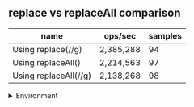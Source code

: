 ## replace vs replaceAll comparison

|name|ops/sec|samples|
|-|-|-|
|Using replace(//g)|2,385,288|94|
|Using replaceAll()|2,214,563|97|
|Using replaceAll(//g)|2,138,268|98|


<details>
<summary>Environment</summary>

* __Machine:__ linux x64 | 2 vCPUs | 6.8GB Mem
* __Run:__ Tue Oct 10 2023 21:36:09 GMT+0000 (Coordinated Universal Time)
</details>

<!--
{"environment":{"platform":"linux","arch":"x64","cpus":2,"totalMemory":6.759757995605469},"benchmarks":"[{\"timeStamp\":1696973758160,\"currentTarget\":{\"0\":{\"name\":\"Using replace(//g)\",\"options\":{\"async\":false,\"defer\":false,\"delay\":0.005,\"initCount\":1,\"maxTime\":5,\"minSamples\":5,\"minTime\":0.05},\"async\":false,\"defer\":false,\"delay\":0.005,\"initCount\":1,\"maxTime\":5,\"minSamples\":5,\"minTime\":0.05,\"id\":1,\"stats\":{\"moe\":1.3101037317225155e-9,\"rme\":0.31249750866062936,\"sem\":6.684202712869977e-10,\"deviation\":6.480574970813474e-9,\"mean\":4.192365364247691e-7,\"sample\":[4.276768812740584e-7,4.2125291636266047e-7,4.149920283363196e-7,4.2852149279978766e-7,4.2480822383701643e-7,4.396043864888181e-7,4.188132838940872e-7,4.176581740274136e-7,4.150739769540653e-7,4.1528987749092144e-7,4.220404334933052e-7,4.1969536522306565e-7,4.13317677572834e-7,4.1691003031479476e-7,4.2263765147072186e-7,4.1557849219001676e-7,4.164912400981307e-7,4.147904115471e-7,4.1658474534284585e-7,4.1407697516184433e-7,4.1469049742370194e-7,4.147263796090077e-7,4.2028607605378206e-7,4.199503505732905e-7,4.1528068959828426e-7,4.16240856223707e-7,4.1742208199290607e-7,4.1677620226016664e-7,4.326832137259754e-7,4.1872539800379447e-7,4.1979197393384476e-7,4.2671520250763014e-7,4.150464324012208e-7,4.159406005114246e-7,4.176010888393962e-7,4.2027370287882535e-7,4.181116885259424e-7,4.197870246638621e-7,4.1849608182793036e-7,4.197193846407655e-7,4.1605608347768705e-7,4.2002953064423e-7,4.1960966757403285e-7,4.210565124144189e-7,4.1725628144848634e-7,4.162284830487503e-7,4.213509939783882e-7,4.213650251587891e-7,4.237373752371525e-7,4.1612867277076627e-7,4.181801534273695e-7,4.156593087519591e-7,4.1644460117132724e-7,4.181818031840304e-7,4.1858021941763593e-7,4.1866518188567186e-7,4.169189062113338e-7,4.185208281778438e-7,4.2806223707003215e-7,4.1786257527014764e-7,4.1753097418130824e-7,4.1826016662542277e-7,4.204296048832797e-7,4.1977712612389675e-7,4.189712199950507e-7,4.2315171162253564e-7,4.1842926668316427e-7,4.175350985729605e-7,4.163010723418296e-7,4.246826940526272e-7,4.5393298688443456e-7,4.185414501361049e-7,4.147041078940856e-7,4.1869982677555063e-7,4.147709230388517e-7,4.143312628887239e-7,4.503348511094614e-7,4.1492351728120103e-7,4.162499298853419e-7,4.146018229811103e-7,4.1500600511424566e-7,4.237975996040584e-7,4.1416545409552095e-7,4.1802919244411454e-7,4.1997838818774227e-7,4.1769182545574526e-7,4.163208694217603e-7,4.1531204322362456e-7,4.130790893343232e-7,4.152336715334488e-7,4.1347008166295473e-7,4.139584096345789e-7,4.137678627402458e-7,4.1829068712364926e-7],\"variance\":4.1997851952334065e-17},\"times\":{\"cycle\":0.05082404531077476,\"elapsed\":5.507,\"period\":4.192365364247691e-7,\"timeStamp\":1696973752653},\"running\":false,\"count\":121230,\"cycles\":5,\"hz\":2385288.2874378185},\"1\":{\"name\":\"Using replaceAll()\",\"options\":{\"async\":false,\"defer\":false,\"delay\":0.005,\"initCount\":1,\"maxTime\":5,\"minSamples\":5,\"minTime\":0.05},\"async\":false,\"defer\":false,\"delay\":0.005,\"initCount\":1,\"maxTime\":5,\"minSamples\":5,\"minTime\":0.05,\"id\":2,\"stats\":{\"moe\":6.113931675426647e-10,\"rme\":0.1353968868092643,\"sem\":3.1193528956258407e-10,\"deviation\":3.072206310263983e-9,\"mean\":4.515562964190926e-7,\"sample\":[4.4646987274948505e-7,4.4768530689043256e-7,4.5302681445679996e-7,4.5176501012118673e-7,4.52426677129685e-7,4.492306917184616e-7,4.4796977020001605e-7,4.5417626916114534e-7,4.547585717980043e-7,4.5342363631499625e-7,4.5346377328541745e-7,4.503820992763878e-7,4.482139239717676e-7,4.530896371258445e-7,4.546356661593371e-7,4.473398841152439e-7,4.52900064973788e-7,4.4664920384858435e-7,4.5024235222913495e-7,4.4649611492350003e-7,4.540357711854601e-7,4.527745587567755e-7,4.5144393118118786e-7,4.481338193016653e-7,4.458080959119917e-7,4.512160778973414e-7,4.5063130490507596e-7,4.5353378191948594e-7,4.537100121937109e-7,4.537340435947416e-7,4.5300775235196215e-7,4.53396713928422e-7,4.537536247363221e-7,4.4964779756659813e-7,4.5242476836399564e-7,4.5316708054079557e-7,4.5377053572223265e-7,4.514020987423567e-7,4.54496826965012e-7,4.551759276565824e-7,4.5345544845264476e-7,4.561505433766788e-7,4.5234022233496214e-7,4.5101581622208573e-7,4.5130508308634393e-7,4.534358762115831e-7,4.5487509901827274e-7,4.5852431176737604e-7,4.5632270611376645e-7,4.537059535570924e-7,4.507598729005901e-7,4.527206572143156e-7,4.4926458572534777e-7,4.476607033190035e-7,4.509361031748151e-7,4.5297076179541266e-7,4.460381387234876e-7,4.5051155732379196e-7,4.505382499799738e-7,4.519445408667325e-7,4.555163280019225e-7,4.4782092155972694e-7,4.5022406166279495e-7,4.496562085569589e-7,4.5944324584123253e-7,4.5361249810863976e-7,4.4897441990868066e-7,4.5158673110642353e-7,4.4977547551022225e-7,4.463262650430946e-7,4.535478577210101e-7,4.549941295240467e-7,4.480393766621897e-7,4.48272416768214e-7,4.503359869070597e-7,4.5046052104921416e-7,4.572489348644009e-7,4.56159338948829e-7,4.512726035560853e-7,4.5181606731479096e-7,4.4833734779012156e-7,4.5037334448130787e-7,4.514638298629333e-7,4.4529003709073445e-7,4.5496210874611973e-7,4.506455210936875e-7,4.5422740978590553e-7,4.5526808506853334e-7,4.469818015245448e-7,4.4729311464327965e-7,4.4493068391044855e-7,4.5309689843187137e-7,4.503795707436826e-7,4.5093904489135174e-7,4.533966484919103e-7,4.560116786892828e-7,4.4819414375550356e-7],\"variance\":9.438451612825838e-18},\"times\":{\"cycle\":0.050767119737509324,\"elapsed\":5.611,\"period\":4.515562964190926e-7,\"timeStamp\":1696973758172},\"running\":false,\"count\":112427,\"cycles\":9,\"hz\":2214563.2957178233},\"2\":{\"name\":\"Using replaceAll(//g)\",\"options\":{\"async\":false,\"defer\":false,\"delay\":0.005,\"initCount\":1,\"maxTime\":5,\"minSamples\":5,\"minTime\":0.05},\"async\":false,\"defer\":false,\"delay\":0.005,\"initCount\":1,\"maxTime\":5,\"minSamples\":5,\"minTime\":0.05,\"id\":3,\"stats\":{\"moe\":2.1120677851159944e-9,\"rme\":0.45161675241525145,\"sem\":1.0775856046510176e-9,\"deviation\":1.0667553237008368e-8,\"mean\":4.676681663867942e-7,\"sample\":[4.643777414860538e-7,4.6999866212712563e-7,4.6276121275869387e-7,4.6691002855364793e-7,4.6604152176300476e-7,4.692245305121353e-7,4.957593439982429e-7,4.670866676428598e-7,4.5972949994508917e-7,4.6296101328842846e-7,4.658566551963979e-7,4.6586213713072443e-7,4.629674195555881e-7,4.677483343705385e-7,4.7291729509096897e-7,4.695466650803529e-7,4.661495131236959e-7,4.6428802577149764e-7,4.669054618003441e-7,4.615470586081927e-7,4.6637190211223777e-7,4.64342936632866e-7,4.652270106527071e-7,4.601898359995607e-7,4.693233700625984e-7,4.739111816817366e-7,4.673136233847055e-7,4.601468224914888e-7,4.649387194787129e-7,4.625720613537358e-7,4.6298755353808987e-7,4.621583995314273e-7,4.6203851081743965e-7,4.6255375773327964e-7,4.586651444155654e-7,4.86197514368342e-7,4.663490134348574e-7,4.674463246330124e-7,4.909436523044259e-7,4.679624867298752e-7,4.773165794194092e-7,4.6555098473478055e-7,4.963404930995351e-7,4.614436431526156e-7,4.731708002342864e-7,4.791524325511587e-7,4.719719130944101e-7,4.6994935388219787e-7,4.616202730900172e-7,4.6633346450928e-7,4.6537893070249295e-7,4.6442621810594135e-7,4.6533591719442103e-7,4.6343873778233334e-7,4.6458820514697806e-7,4.651547113519054e-7,4.7505973386535856e-7,4.736860471501263e-7,4.658722132737855e-7,4.837823516491562e-7,4.721247483252187e-7,4.7593922282827545e-7,4.663050938975729e-7,4.6465593769447597e-7,4.6353301057949265e-7,4.624594940879306e-7,4.608570029651865e-7,4.604643903064026e-7,4.619973276714134e-7,4.6534232346158067e-7,4.6022735842149575e-7,4.699072464033386e-7,4.834208551451477e-7,4.666903851081744e-7,4.6195248380129585e-7,4.665448713255482e-7,4.618078851996925e-7,4.6133931251601567e-7,4.6392745360032213e-7,4.6115810667350003e-7,4.6395399384998353e-7,4.6081125306585644e-7,4.641956016400044e-7,4.657212084050225e-7,4.6667025112567263e-7,4.664469469561079e-7,5.44597192224622e-7,4.586303583848885e-7,4.5973224548815757e-7,4.6881360508108506e-7,4.6558182633524915e-7,4.607788007467877e-7,4.624728008200022e-7,4.639965772229747e-7,4.596476370025991e-7,4.6413202401435006e-7,4.6028734853754073e-7,4.645045118424424e-7],\"variance\":1.1379669206440772e-16},\"times\":{\"cycle\":0.051101165204752226,\"elapsed\":5.742,\"period\":4.676681663867942e-7,\"timeStamp\":1696973763783},\"running\":false,\"count\":109268,\"cycles\":9,\"hz\":2138268.26770358},\"options\":{},\"events\":{\"start\":[null],\"cycle\":[null,null],\"complete\":[null,null]},\"length\":3,\"running\":false},\"type\":\"cycle\",\"target\":{\"name\":\"Using replace(//g)\",\"options\":{\"async\":false,\"defer\":false,\"delay\":0.005,\"initCount\":1,\"maxTime\":5,\"minSamples\":5,\"minTime\":0.05},\"async\":false,\"defer\":false,\"delay\":0.005,\"initCount\":1,\"maxTime\":5,\"minSamples\":5,\"minTime\":0.05,\"id\":1,\"stats\":{\"moe\":1.3101037317225155e-9,\"rme\":0.31249750866062936,\"sem\":6.684202712869977e-10,\"deviation\":6.480574970813474e-9,\"mean\":4.192365364247691e-7,\"sample\":[4.276768812740584e-7,4.2125291636266047e-7,4.149920283363196e-7,4.2852149279978766e-7,4.2480822383701643e-7,4.396043864888181e-7,4.188132838940872e-7,4.176581740274136e-7,4.150739769540653e-7,4.1528987749092144e-7,4.220404334933052e-7,4.1969536522306565e-7,4.13317677572834e-7,4.1691003031479476e-7,4.2263765147072186e-7,4.1557849219001676e-7,4.164912400981307e-7,4.147904115471e-7,4.1658474534284585e-7,4.1407697516184433e-7,4.1469049742370194e-7,4.147263796090077e-7,4.2028607605378206e-7,4.199503505732905e-7,4.1528068959828426e-7,4.16240856223707e-7,4.1742208199290607e-7,4.1677620226016664e-7,4.326832137259754e-7,4.1872539800379447e-7,4.1979197393384476e-7,4.2671520250763014e-7,4.150464324012208e-7,4.159406005114246e-7,4.176010888393962e-7,4.2027370287882535e-7,4.181116885259424e-7,4.197870246638621e-7,4.1849608182793036e-7,4.197193846407655e-7,4.1605608347768705e-7,4.2002953064423e-7,4.1960966757403285e-7,4.210565124144189e-7,4.1725628144848634e-7,4.162284830487503e-7,4.213509939783882e-7,4.213650251587891e-7,4.237373752371525e-7,4.1612867277076627e-7,4.181801534273695e-7,4.156593087519591e-7,4.1644460117132724e-7,4.181818031840304e-7,4.1858021941763593e-7,4.1866518188567186e-7,4.169189062113338e-7,4.185208281778438e-7,4.2806223707003215e-7,4.1786257527014764e-7,4.1753097418130824e-7,4.1826016662542277e-7,4.204296048832797e-7,4.1977712612389675e-7,4.189712199950507e-7,4.2315171162253564e-7,4.1842926668316427e-7,4.175350985729605e-7,4.163010723418296e-7,4.246826940526272e-7,4.5393298688443456e-7,4.185414501361049e-7,4.147041078940856e-7,4.1869982677555063e-7,4.147709230388517e-7,4.143312628887239e-7,4.503348511094614e-7,4.1492351728120103e-7,4.162499298853419e-7,4.146018229811103e-7,4.1500600511424566e-7,4.237975996040584e-7,4.1416545409552095e-7,4.1802919244411454e-7,4.1997838818774227e-7,4.1769182545574526e-7,4.163208694217603e-7,4.1531204322362456e-7,4.130790893343232e-7,4.152336715334488e-7,4.1347008166295473e-7,4.139584096345789e-7,4.137678627402458e-7,4.1829068712364926e-7],\"variance\":4.1997851952334065e-17},\"times\":{\"cycle\":0.05082404531077476,\"elapsed\":5.507,\"period\":4.192365364247691e-7,\"timeStamp\":1696973752653},\"running\":false,\"count\":121230,\"cycles\":5,\"hz\":2385288.2874378185},\"aborted\":false},{\"timeStamp\":1696973763783,\"currentTarget\":{\"0\":{\"name\":\"Using replace(//g)\",\"options\":{\"async\":false,\"defer\":false,\"delay\":0.005,\"initCount\":1,\"maxTime\":5,\"minSamples\":5,\"minTime\":0.05},\"async\":false,\"defer\":false,\"delay\":0.005,\"initCount\":1,\"maxTime\":5,\"minSamples\":5,\"minTime\":0.05,\"id\":1,\"stats\":{\"moe\":1.3101037317225155e-9,\"rme\":0.31249750866062936,\"sem\":6.684202712869977e-10,\"deviation\":6.480574970813474e-9,\"mean\":4.192365364247691e-7,\"sample\":[4.276768812740584e-7,4.2125291636266047e-7,4.149920283363196e-7,4.2852149279978766e-7,4.2480822383701643e-7,4.396043864888181e-7,4.188132838940872e-7,4.176581740274136e-7,4.150739769540653e-7,4.1528987749092144e-7,4.220404334933052e-7,4.1969536522306565e-7,4.13317677572834e-7,4.1691003031479476e-7,4.2263765147072186e-7,4.1557849219001676e-7,4.164912400981307e-7,4.147904115471e-7,4.1658474534284585e-7,4.1407697516184433e-7,4.1469049742370194e-7,4.147263796090077e-7,4.2028607605378206e-7,4.199503505732905e-7,4.1528068959828426e-7,4.16240856223707e-7,4.1742208199290607e-7,4.1677620226016664e-7,4.326832137259754e-7,4.1872539800379447e-7,4.1979197393384476e-7,4.2671520250763014e-7,4.150464324012208e-7,4.159406005114246e-7,4.176010888393962e-7,4.2027370287882535e-7,4.181116885259424e-7,4.197870246638621e-7,4.1849608182793036e-7,4.197193846407655e-7,4.1605608347768705e-7,4.2002953064423e-7,4.1960966757403285e-7,4.210565124144189e-7,4.1725628144848634e-7,4.162284830487503e-7,4.213509939783882e-7,4.213650251587891e-7,4.237373752371525e-7,4.1612867277076627e-7,4.181801534273695e-7,4.156593087519591e-7,4.1644460117132724e-7,4.181818031840304e-7,4.1858021941763593e-7,4.1866518188567186e-7,4.169189062113338e-7,4.185208281778438e-7,4.2806223707003215e-7,4.1786257527014764e-7,4.1753097418130824e-7,4.1826016662542277e-7,4.204296048832797e-7,4.1977712612389675e-7,4.189712199950507e-7,4.2315171162253564e-7,4.1842926668316427e-7,4.175350985729605e-7,4.163010723418296e-7,4.246826940526272e-7,4.5393298688443456e-7,4.185414501361049e-7,4.147041078940856e-7,4.1869982677555063e-7,4.147709230388517e-7,4.143312628887239e-7,4.503348511094614e-7,4.1492351728120103e-7,4.162499298853419e-7,4.146018229811103e-7,4.1500600511424566e-7,4.237975996040584e-7,4.1416545409552095e-7,4.1802919244411454e-7,4.1997838818774227e-7,4.1769182545574526e-7,4.163208694217603e-7,4.1531204322362456e-7,4.130790893343232e-7,4.152336715334488e-7,4.1347008166295473e-7,4.139584096345789e-7,4.137678627402458e-7,4.1829068712364926e-7],\"variance\":4.1997851952334065e-17},\"times\":{\"cycle\":0.05082404531077476,\"elapsed\":5.507,\"period\":4.192365364247691e-7,\"timeStamp\":1696973752653},\"running\":false,\"count\":121230,\"cycles\":5,\"hz\":2385288.2874378185},\"1\":{\"name\":\"Using replaceAll()\",\"options\":{\"async\":false,\"defer\":false,\"delay\":0.005,\"initCount\":1,\"maxTime\":5,\"minSamples\":5,\"minTime\":0.05},\"async\":false,\"defer\":false,\"delay\":0.005,\"initCount\":1,\"maxTime\":5,\"minSamples\":5,\"minTime\":0.05,\"id\":2,\"stats\":{\"moe\":6.113931675426647e-10,\"rme\":0.1353968868092643,\"sem\":3.1193528956258407e-10,\"deviation\":3.072206310263983e-9,\"mean\":4.515562964190926e-7,\"sample\":[4.4646987274948505e-7,4.4768530689043256e-7,4.5302681445679996e-7,4.5176501012118673e-7,4.52426677129685e-7,4.492306917184616e-7,4.4796977020001605e-7,4.5417626916114534e-7,4.547585717980043e-7,4.5342363631499625e-7,4.5346377328541745e-7,4.503820992763878e-7,4.482139239717676e-7,4.530896371258445e-7,4.546356661593371e-7,4.473398841152439e-7,4.52900064973788e-7,4.4664920384858435e-7,4.5024235222913495e-7,4.4649611492350003e-7,4.540357711854601e-7,4.527745587567755e-7,4.5144393118118786e-7,4.481338193016653e-7,4.458080959119917e-7,4.512160778973414e-7,4.5063130490507596e-7,4.5353378191948594e-7,4.537100121937109e-7,4.537340435947416e-7,4.5300775235196215e-7,4.53396713928422e-7,4.537536247363221e-7,4.4964779756659813e-7,4.5242476836399564e-7,4.5316708054079557e-7,4.5377053572223265e-7,4.514020987423567e-7,4.54496826965012e-7,4.551759276565824e-7,4.5345544845264476e-7,4.561505433766788e-7,4.5234022233496214e-7,4.5101581622208573e-7,4.5130508308634393e-7,4.534358762115831e-7,4.5487509901827274e-7,4.5852431176737604e-7,4.5632270611376645e-7,4.537059535570924e-7,4.507598729005901e-7,4.527206572143156e-7,4.4926458572534777e-7,4.476607033190035e-7,4.509361031748151e-7,4.5297076179541266e-7,4.460381387234876e-7,4.5051155732379196e-7,4.505382499799738e-7,4.519445408667325e-7,4.555163280019225e-7,4.4782092155972694e-7,4.5022406166279495e-7,4.496562085569589e-7,4.5944324584123253e-7,4.5361249810863976e-7,4.4897441990868066e-7,4.5158673110642353e-7,4.4977547551022225e-7,4.463262650430946e-7,4.535478577210101e-7,4.549941295240467e-7,4.480393766621897e-7,4.48272416768214e-7,4.503359869070597e-7,4.5046052104921416e-7,4.572489348644009e-7,4.56159338948829e-7,4.512726035560853e-7,4.5181606731479096e-7,4.4833734779012156e-7,4.5037334448130787e-7,4.514638298629333e-7,4.4529003709073445e-7,4.5496210874611973e-7,4.506455210936875e-7,4.5422740978590553e-7,4.5526808506853334e-7,4.469818015245448e-7,4.4729311464327965e-7,4.4493068391044855e-7,4.5309689843187137e-7,4.503795707436826e-7,4.5093904489135174e-7,4.533966484919103e-7,4.560116786892828e-7,4.4819414375550356e-7],\"variance\":9.438451612825838e-18},\"times\":{\"cycle\":0.050767119737509324,\"elapsed\":5.611,\"period\":4.515562964190926e-7,\"timeStamp\":1696973758172},\"running\":false,\"count\":112427,\"cycles\":9,\"hz\":2214563.2957178233},\"2\":{\"name\":\"Using replaceAll(//g)\",\"options\":{\"async\":false,\"defer\":false,\"delay\":0.005,\"initCount\":1,\"maxTime\":5,\"minSamples\":5,\"minTime\":0.05},\"async\":false,\"defer\":false,\"delay\":0.005,\"initCount\":1,\"maxTime\":5,\"minSamples\":5,\"minTime\":0.05,\"id\":3,\"stats\":{\"moe\":2.1120677851159944e-9,\"rme\":0.45161675241525145,\"sem\":1.0775856046510176e-9,\"deviation\":1.0667553237008368e-8,\"mean\":4.676681663867942e-7,\"sample\":[4.643777414860538e-7,4.6999866212712563e-7,4.6276121275869387e-7,4.6691002855364793e-7,4.6604152176300476e-7,4.692245305121353e-7,4.957593439982429e-7,4.670866676428598e-7,4.5972949994508917e-7,4.6296101328842846e-7,4.658566551963979e-7,4.6586213713072443e-7,4.629674195555881e-7,4.677483343705385e-7,4.7291729509096897e-7,4.695466650803529e-7,4.661495131236959e-7,4.6428802577149764e-7,4.669054618003441e-7,4.615470586081927e-7,4.6637190211223777e-7,4.64342936632866e-7,4.652270106527071e-7,4.601898359995607e-7,4.693233700625984e-7,4.739111816817366e-7,4.673136233847055e-7,4.601468224914888e-7,4.649387194787129e-7,4.625720613537358e-7,4.6298755353808987e-7,4.621583995314273e-7,4.6203851081743965e-7,4.6255375773327964e-7,4.586651444155654e-7,4.86197514368342e-7,4.663490134348574e-7,4.674463246330124e-7,4.909436523044259e-7,4.679624867298752e-7,4.773165794194092e-7,4.6555098473478055e-7,4.963404930995351e-7,4.614436431526156e-7,4.731708002342864e-7,4.791524325511587e-7,4.719719130944101e-7,4.6994935388219787e-7,4.616202730900172e-7,4.6633346450928e-7,4.6537893070249295e-7,4.6442621810594135e-7,4.6533591719442103e-7,4.6343873778233334e-7,4.6458820514697806e-7,4.651547113519054e-7,4.7505973386535856e-7,4.736860471501263e-7,4.658722132737855e-7,4.837823516491562e-7,4.721247483252187e-7,4.7593922282827545e-7,4.663050938975729e-7,4.6465593769447597e-7,4.6353301057949265e-7,4.624594940879306e-7,4.608570029651865e-7,4.604643903064026e-7,4.619973276714134e-7,4.6534232346158067e-7,4.6022735842149575e-7,4.699072464033386e-7,4.834208551451477e-7,4.666903851081744e-7,4.6195248380129585e-7,4.665448713255482e-7,4.618078851996925e-7,4.6133931251601567e-7,4.6392745360032213e-7,4.6115810667350003e-7,4.6395399384998353e-7,4.6081125306585644e-7,4.641956016400044e-7,4.657212084050225e-7,4.6667025112567263e-7,4.664469469561079e-7,5.44597192224622e-7,4.586303583848885e-7,4.5973224548815757e-7,4.6881360508108506e-7,4.6558182633524915e-7,4.607788007467877e-7,4.624728008200022e-7,4.639965772229747e-7,4.596476370025991e-7,4.6413202401435006e-7,4.6028734853754073e-7,4.645045118424424e-7],\"variance\":1.1379669206440772e-16},\"times\":{\"cycle\":0.051101165204752226,\"elapsed\":5.742,\"period\":4.676681663867942e-7,\"timeStamp\":1696973763783},\"running\":false,\"count\":109268,\"cycles\":9,\"hz\":2138268.26770358},\"options\":{},\"events\":{\"start\":[null],\"cycle\":[null,null],\"complete\":[null,null]},\"length\":3,\"running\":false},\"type\":\"cycle\",\"target\":{\"name\":\"Using replaceAll()\",\"options\":{\"async\":false,\"defer\":false,\"delay\":0.005,\"initCount\":1,\"maxTime\":5,\"minSamples\":5,\"minTime\":0.05},\"async\":false,\"defer\":false,\"delay\":0.005,\"initCount\":1,\"maxTime\":5,\"minSamples\":5,\"minTime\":0.05,\"id\":2,\"stats\":{\"moe\":6.113931675426647e-10,\"rme\":0.1353968868092643,\"sem\":3.1193528956258407e-10,\"deviation\":3.072206310263983e-9,\"mean\":4.515562964190926e-7,\"sample\":[4.4646987274948505e-7,4.4768530689043256e-7,4.5302681445679996e-7,4.5176501012118673e-7,4.52426677129685e-7,4.492306917184616e-7,4.4796977020001605e-7,4.5417626916114534e-7,4.547585717980043e-7,4.5342363631499625e-7,4.5346377328541745e-7,4.503820992763878e-7,4.482139239717676e-7,4.530896371258445e-7,4.546356661593371e-7,4.473398841152439e-7,4.52900064973788e-7,4.4664920384858435e-7,4.5024235222913495e-7,4.4649611492350003e-7,4.540357711854601e-7,4.527745587567755e-7,4.5144393118118786e-7,4.481338193016653e-7,4.458080959119917e-7,4.512160778973414e-7,4.5063130490507596e-7,4.5353378191948594e-7,4.537100121937109e-7,4.537340435947416e-7,4.5300775235196215e-7,4.53396713928422e-7,4.537536247363221e-7,4.4964779756659813e-7,4.5242476836399564e-7,4.5316708054079557e-7,4.5377053572223265e-7,4.514020987423567e-7,4.54496826965012e-7,4.551759276565824e-7,4.5345544845264476e-7,4.561505433766788e-7,4.5234022233496214e-7,4.5101581622208573e-7,4.5130508308634393e-7,4.534358762115831e-7,4.5487509901827274e-7,4.5852431176737604e-7,4.5632270611376645e-7,4.537059535570924e-7,4.507598729005901e-7,4.527206572143156e-7,4.4926458572534777e-7,4.476607033190035e-7,4.509361031748151e-7,4.5297076179541266e-7,4.460381387234876e-7,4.5051155732379196e-7,4.505382499799738e-7,4.519445408667325e-7,4.555163280019225e-7,4.4782092155972694e-7,4.5022406166279495e-7,4.496562085569589e-7,4.5944324584123253e-7,4.5361249810863976e-7,4.4897441990868066e-7,4.5158673110642353e-7,4.4977547551022225e-7,4.463262650430946e-7,4.535478577210101e-7,4.549941295240467e-7,4.480393766621897e-7,4.48272416768214e-7,4.503359869070597e-7,4.5046052104921416e-7,4.572489348644009e-7,4.56159338948829e-7,4.512726035560853e-7,4.5181606731479096e-7,4.4833734779012156e-7,4.5037334448130787e-7,4.514638298629333e-7,4.4529003709073445e-7,4.5496210874611973e-7,4.506455210936875e-7,4.5422740978590553e-7,4.5526808506853334e-7,4.469818015245448e-7,4.4729311464327965e-7,4.4493068391044855e-7,4.5309689843187137e-7,4.503795707436826e-7,4.5093904489135174e-7,4.533966484919103e-7,4.560116786892828e-7,4.4819414375550356e-7],\"variance\":9.438451612825838e-18},\"times\":{\"cycle\":0.050767119737509324,\"elapsed\":5.611,\"period\":4.515562964190926e-7,\"timeStamp\":1696973758172},\"running\":false,\"count\":112427,\"cycles\":9,\"hz\":2214563.2957178233},\"aborted\":false},{\"timeStamp\":1696973769525,\"currentTarget\":{\"0\":{\"name\":\"Using replace(//g)\",\"options\":{\"async\":false,\"defer\":false,\"delay\":0.005,\"initCount\":1,\"maxTime\":5,\"minSamples\":5,\"minTime\":0.05},\"async\":false,\"defer\":false,\"delay\":0.005,\"initCount\":1,\"maxTime\":5,\"minSamples\":5,\"minTime\":0.05,\"id\":1,\"stats\":{\"moe\":1.3101037317225155e-9,\"rme\":0.31249750866062936,\"sem\":6.684202712869977e-10,\"deviation\":6.480574970813474e-9,\"mean\":4.192365364247691e-7,\"sample\":[4.276768812740584e-7,4.2125291636266047e-7,4.149920283363196e-7,4.2852149279978766e-7,4.2480822383701643e-7,4.396043864888181e-7,4.188132838940872e-7,4.176581740274136e-7,4.150739769540653e-7,4.1528987749092144e-7,4.220404334933052e-7,4.1969536522306565e-7,4.13317677572834e-7,4.1691003031479476e-7,4.2263765147072186e-7,4.1557849219001676e-7,4.164912400981307e-7,4.147904115471e-7,4.1658474534284585e-7,4.1407697516184433e-7,4.1469049742370194e-7,4.147263796090077e-7,4.2028607605378206e-7,4.199503505732905e-7,4.1528068959828426e-7,4.16240856223707e-7,4.1742208199290607e-7,4.1677620226016664e-7,4.326832137259754e-7,4.1872539800379447e-7,4.1979197393384476e-7,4.2671520250763014e-7,4.150464324012208e-7,4.159406005114246e-7,4.176010888393962e-7,4.2027370287882535e-7,4.181116885259424e-7,4.197870246638621e-7,4.1849608182793036e-7,4.197193846407655e-7,4.1605608347768705e-7,4.2002953064423e-7,4.1960966757403285e-7,4.210565124144189e-7,4.1725628144848634e-7,4.162284830487503e-7,4.213509939783882e-7,4.213650251587891e-7,4.237373752371525e-7,4.1612867277076627e-7,4.181801534273695e-7,4.156593087519591e-7,4.1644460117132724e-7,4.181818031840304e-7,4.1858021941763593e-7,4.1866518188567186e-7,4.169189062113338e-7,4.185208281778438e-7,4.2806223707003215e-7,4.1786257527014764e-7,4.1753097418130824e-7,4.1826016662542277e-7,4.204296048832797e-7,4.1977712612389675e-7,4.189712199950507e-7,4.2315171162253564e-7,4.1842926668316427e-7,4.175350985729605e-7,4.163010723418296e-7,4.246826940526272e-7,4.5393298688443456e-7,4.185414501361049e-7,4.147041078940856e-7,4.1869982677555063e-7,4.147709230388517e-7,4.143312628887239e-7,4.503348511094614e-7,4.1492351728120103e-7,4.162499298853419e-7,4.146018229811103e-7,4.1500600511424566e-7,4.237975996040584e-7,4.1416545409552095e-7,4.1802919244411454e-7,4.1997838818774227e-7,4.1769182545574526e-7,4.163208694217603e-7,4.1531204322362456e-7,4.130790893343232e-7,4.152336715334488e-7,4.1347008166295473e-7,4.139584096345789e-7,4.137678627402458e-7,4.1829068712364926e-7],\"variance\":4.1997851952334065e-17},\"times\":{\"cycle\":0.05082404531077476,\"elapsed\":5.507,\"period\":4.192365364247691e-7,\"timeStamp\":1696973752653},\"running\":false,\"count\":121230,\"cycles\":5,\"hz\":2385288.2874378185},\"1\":{\"name\":\"Using replaceAll()\",\"options\":{\"async\":false,\"defer\":false,\"delay\":0.005,\"initCount\":1,\"maxTime\":5,\"minSamples\":5,\"minTime\":0.05},\"async\":false,\"defer\":false,\"delay\":0.005,\"initCount\":1,\"maxTime\":5,\"minSamples\":5,\"minTime\":0.05,\"id\":2,\"stats\":{\"moe\":6.113931675426647e-10,\"rme\":0.1353968868092643,\"sem\":3.1193528956258407e-10,\"deviation\":3.072206310263983e-9,\"mean\":4.515562964190926e-7,\"sample\":[4.4646987274948505e-7,4.4768530689043256e-7,4.5302681445679996e-7,4.5176501012118673e-7,4.52426677129685e-7,4.492306917184616e-7,4.4796977020001605e-7,4.5417626916114534e-7,4.547585717980043e-7,4.5342363631499625e-7,4.5346377328541745e-7,4.503820992763878e-7,4.482139239717676e-7,4.530896371258445e-7,4.546356661593371e-7,4.473398841152439e-7,4.52900064973788e-7,4.4664920384858435e-7,4.5024235222913495e-7,4.4649611492350003e-7,4.540357711854601e-7,4.527745587567755e-7,4.5144393118118786e-7,4.481338193016653e-7,4.458080959119917e-7,4.512160778973414e-7,4.5063130490507596e-7,4.5353378191948594e-7,4.537100121937109e-7,4.537340435947416e-7,4.5300775235196215e-7,4.53396713928422e-7,4.537536247363221e-7,4.4964779756659813e-7,4.5242476836399564e-7,4.5316708054079557e-7,4.5377053572223265e-7,4.514020987423567e-7,4.54496826965012e-7,4.551759276565824e-7,4.5345544845264476e-7,4.561505433766788e-7,4.5234022233496214e-7,4.5101581622208573e-7,4.5130508308634393e-7,4.534358762115831e-7,4.5487509901827274e-7,4.5852431176737604e-7,4.5632270611376645e-7,4.537059535570924e-7,4.507598729005901e-7,4.527206572143156e-7,4.4926458572534777e-7,4.476607033190035e-7,4.509361031748151e-7,4.5297076179541266e-7,4.460381387234876e-7,4.5051155732379196e-7,4.505382499799738e-7,4.519445408667325e-7,4.555163280019225e-7,4.4782092155972694e-7,4.5022406166279495e-7,4.496562085569589e-7,4.5944324584123253e-7,4.5361249810863976e-7,4.4897441990868066e-7,4.5158673110642353e-7,4.4977547551022225e-7,4.463262650430946e-7,4.535478577210101e-7,4.549941295240467e-7,4.480393766621897e-7,4.48272416768214e-7,4.503359869070597e-7,4.5046052104921416e-7,4.572489348644009e-7,4.56159338948829e-7,4.512726035560853e-7,4.5181606731479096e-7,4.4833734779012156e-7,4.5037334448130787e-7,4.514638298629333e-7,4.4529003709073445e-7,4.5496210874611973e-7,4.506455210936875e-7,4.5422740978590553e-7,4.5526808506853334e-7,4.469818015245448e-7,4.4729311464327965e-7,4.4493068391044855e-7,4.5309689843187137e-7,4.503795707436826e-7,4.5093904489135174e-7,4.533966484919103e-7,4.560116786892828e-7,4.4819414375550356e-7],\"variance\":9.438451612825838e-18},\"times\":{\"cycle\":0.050767119737509324,\"elapsed\":5.611,\"period\":4.515562964190926e-7,\"timeStamp\":1696973758172},\"running\":false,\"count\":112427,\"cycles\":9,\"hz\":2214563.2957178233},\"2\":{\"name\":\"Using replaceAll(//g)\",\"options\":{\"async\":false,\"defer\":false,\"delay\":0.005,\"initCount\":1,\"maxTime\":5,\"minSamples\":5,\"minTime\":0.05},\"async\":false,\"defer\":false,\"delay\":0.005,\"initCount\":1,\"maxTime\":5,\"minSamples\":5,\"minTime\":0.05,\"id\":3,\"stats\":{\"moe\":2.1120677851159944e-9,\"rme\":0.45161675241525145,\"sem\":1.0775856046510176e-9,\"deviation\":1.0667553237008368e-8,\"mean\":4.676681663867942e-7,\"sample\":[4.643777414860538e-7,4.6999866212712563e-7,4.6276121275869387e-7,4.6691002855364793e-7,4.6604152176300476e-7,4.692245305121353e-7,4.957593439982429e-7,4.670866676428598e-7,4.5972949994508917e-7,4.6296101328842846e-7,4.658566551963979e-7,4.6586213713072443e-7,4.629674195555881e-7,4.677483343705385e-7,4.7291729509096897e-7,4.695466650803529e-7,4.661495131236959e-7,4.6428802577149764e-7,4.669054618003441e-7,4.615470586081927e-7,4.6637190211223777e-7,4.64342936632866e-7,4.652270106527071e-7,4.601898359995607e-7,4.693233700625984e-7,4.739111816817366e-7,4.673136233847055e-7,4.601468224914888e-7,4.649387194787129e-7,4.625720613537358e-7,4.6298755353808987e-7,4.621583995314273e-7,4.6203851081743965e-7,4.6255375773327964e-7,4.586651444155654e-7,4.86197514368342e-7,4.663490134348574e-7,4.674463246330124e-7,4.909436523044259e-7,4.679624867298752e-7,4.773165794194092e-7,4.6555098473478055e-7,4.963404930995351e-7,4.614436431526156e-7,4.731708002342864e-7,4.791524325511587e-7,4.719719130944101e-7,4.6994935388219787e-7,4.616202730900172e-7,4.6633346450928e-7,4.6537893070249295e-7,4.6442621810594135e-7,4.6533591719442103e-7,4.6343873778233334e-7,4.6458820514697806e-7,4.651547113519054e-7,4.7505973386535856e-7,4.736860471501263e-7,4.658722132737855e-7,4.837823516491562e-7,4.721247483252187e-7,4.7593922282827545e-7,4.663050938975729e-7,4.6465593769447597e-7,4.6353301057949265e-7,4.624594940879306e-7,4.608570029651865e-7,4.604643903064026e-7,4.619973276714134e-7,4.6534232346158067e-7,4.6022735842149575e-7,4.699072464033386e-7,4.834208551451477e-7,4.666903851081744e-7,4.6195248380129585e-7,4.665448713255482e-7,4.618078851996925e-7,4.6133931251601567e-7,4.6392745360032213e-7,4.6115810667350003e-7,4.6395399384998353e-7,4.6081125306585644e-7,4.641956016400044e-7,4.657212084050225e-7,4.6667025112567263e-7,4.664469469561079e-7,5.44597192224622e-7,4.586303583848885e-7,4.5973224548815757e-7,4.6881360508108506e-7,4.6558182633524915e-7,4.607788007467877e-7,4.624728008200022e-7,4.639965772229747e-7,4.596476370025991e-7,4.6413202401435006e-7,4.6028734853754073e-7,4.645045118424424e-7],\"variance\":1.1379669206440772e-16},\"times\":{\"cycle\":0.051101165204752226,\"elapsed\":5.742,\"period\":4.676681663867942e-7,\"timeStamp\":1696973763783},\"running\":false,\"count\":109268,\"cycles\":9,\"hz\":2138268.26770358},\"options\":{},\"events\":{\"start\":[null],\"cycle\":[null,null],\"complete\":[null,null]},\"length\":3,\"running\":false},\"type\":\"cycle\",\"target\":{\"name\":\"Using replaceAll(//g)\",\"options\":{\"async\":false,\"defer\":false,\"delay\":0.005,\"initCount\":1,\"maxTime\":5,\"minSamples\":5,\"minTime\":0.05},\"async\":false,\"defer\":false,\"delay\":0.005,\"initCount\":1,\"maxTime\":5,\"minSamples\":5,\"minTime\":0.05,\"id\":3,\"stats\":{\"moe\":2.1120677851159944e-9,\"rme\":0.45161675241525145,\"sem\":1.0775856046510176e-9,\"deviation\":1.0667553237008368e-8,\"mean\":4.676681663867942e-7,\"sample\":[4.643777414860538e-7,4.6999866212712563e-7,4.6276121275869387e-7,4.6691002855364793e-7,4.6604152176300476e-7,4.692245305121353e-7,4.957593439982429e-7,4.670866676428598e-7,4.5972949994508917e-7,4.6296101328842846e-7,4.658566551963979e-7,4.6586213713072443e-7,4.629674195555881e-7,4.677483343705385e-7,4.7291729509096897e-7,4.695466650803529e-7,4.661495131236959e-7,4.6428802577149764e-7,4.669054618003441e-7,4.615470586081927e-7,4.6637190211223777e-7,4.64342936632866e-7,4.652270106527071e-7,4.601898359995607e-7,4.693233700625984e-7,4.739111816817366e-7,4.673136233847055e-7,4.601468224914888e-7,4.649387194787129e-7,4.625720613537358e-7,4.6298755353808987e-7,4.621583995314273e-7,4.6203851081743965e-7,4.6255375773327964e-7,4.586651444155654e-7,4.86197514368342e-7,4.663490134348574e-7,4.674463246330124e-7,4.909436523044259e-7,4.679624867298752e-7,4.773165794194092e-7,4.6555098473478055e-7,4.963404930995351e-7,4.614436431526156e-7,4.731708002342864e-7,4.791524325511587e-7,4.719719130944101e-7,4.6994935388219787e-7,4.616202730900172e-7,4.6633346450928e-7,4.6537893070249295e-7,4.6442621810594135e-7,4.6533591719442103e-7,4.6343873778233334e-7,4.6458820514697806e-7,4.651547113519054e-7,4.7505973386535856e-7,4.736860471501263e-7,4.658722132737855e-7,4.837823516491562e-7,4.721247483252187e-7,4.7593922282827545e-7,4.663050938975729e-7,4.6465593769447597e-7,4.6353301057949265e-7,4.624594940879306e-7,4.608570029651865e-7,4.604643903064026e-7,4.619973276714134e-7,4.6534232346158067e-7,4.6022735842149575e-7,4.699072464033386e-7,4.834208551451477e-7,4.666903851081744e-7,4.6195248380129585e-7,4.665448713255482e-7,4.618078851996925e-7,4.6133931251601567e-7,4.6392745360032213e-7,4.6115810667350003e-7,4.6395399384998353e-7,4.6081125306585644e-7,4.641956016400044e-7,4.657212084050225e-7,4.6667025112567263e-7,4.664469469561079e-7,5.44597192224622e-7,4.586303583848885e-7,4.5973224548815757e-7,4.6881360508108506e-7,4.6558182633524915e-7,4.607788007467877e-7,4.624728008200022e-7,4.639965772229747e-7,4.596476370025991e-7,4.6413202401435006e-7,4.6028734853754073e-7,4.645045118424424e-7],\"variance\":1.1379669206440772e-16},\"times\":{\"cycle\":0.051101165204752226,\"elapsed\":5.742,\"period\":4.676681663867942e-7,\"timeStamp\":1696973763783},\"running\":false,\"count\":109268,\"cycles\":9,\"hz\":2138268.26770358},\"aborted\":false}]"}-->
